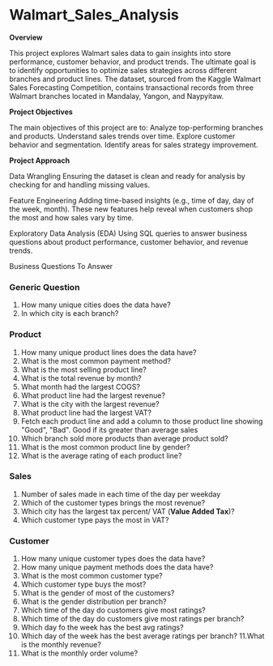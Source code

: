 # Walmart_Sales_Analysis

**Overview**

This project explores Walmart sales data to gain insights into store performance, customer behavior, and product trends. The ultimate goal is to identify opportunities to optimize sales strategies across different branches and product lines. The dataset, sourced from the Kaggle Walmart Sales Forecasting Competition, contains transactional records from three Walmart branches located in Mandalay, Yangon, and Naypyitaw.

**Project Objectives**

The main objectives of this project are to:
Analyze top-performing branches and products.
Understand sales trends over time.
Explore customer behavior and segmentation.
Identify areas for sales strategy improvement.

**Project Approach**

Data Wrangling
Ensuring the dataset is clean and ready for analysis by checking for and handling missing values.

Feature Engineering
Adding time-based insights (e.g., time of day, day of the week, month).
These new features help reveal when customers shop the most and how sales vary by time.

Exploratory Data Analysis (EDA)
Using SQL queries to answer business questions about product performance, customer behavior, and revenue trends.

Business Questions To Answer

### Generic Question

1. How many unique cities does the data have?
2. In which city is each branch?

### Product

1. How many unique product lines does the data have?
2. What is the most common payment method?
3. What is the most selling product line?
4. What is the total revenue by month?
5. What month had the largest COGS?
6. What product line had the largest revenue?
5. What is the city with the largest revenue?
6. What product line had the largest VAT?
7. Fetch each product line and add a column to those product line showing "Good", "Bad". Good if its greater than average sales
8. Which branch sold more products than average product sold?
9. What is the most common product line by gender?
12. What is the average rating of each product line?

### Sales

1. Number of sales made in each time of the day per weekday
2. Which of the customer types brings the most revenue?
3. Which city has the largest tax percent/ VAT (**Value Added Tax**)?
4. Which customer type pays the most in VAT?

### Customer

1. How many unique customer types does the data have?
2. How many unique payment methods does the data have?
3. What is the most common customer type?
4. Which customer type buys the most?
5. What is the gender of most of the customers?
6. What is the gender distribution per branch?
7. Which time of the day do customers give most ratings?
8. Which time of the day do customers give most ratings per branch?
9. Which day fo the week has the best avg ratings?
10. Which day of the week has the best average ratings per branch?
11.What is the monthly revenue?
12. What is the monthly order volume?




